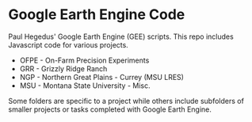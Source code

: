 # Google Earth Engine Code
Paul Hegedus' Google Earth Engine (GEE) scripts. This repo includes Javascript code for various projects.


+ OFPE - On-Farm Precision Experiments
+ GRR - Grizzly Ridge Ranch
+ NGP - Northern Great Plains - Currey (MSU LRES)
+ MSU - Montana State University - Misc.


Some folders are specific to a project while others include subfolders of smaller projects or tasks completed with Google Earth Engine.
